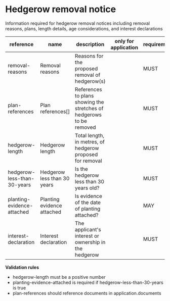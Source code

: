 # Hedgerow removal notice

Information required for hedgerow removal notices including removal reasons, plans, length details, age considerations, and interest declarations


| reference | name | description | only for application | requirement | notes |
| --- | --- | --- | --- | --- | --- |
| removal-reasons | Removal reasons | Reasons for the proposed removal of hedgerow(s) |  | MUST |  |
| plan-references | Plan references[] | References to plans showing the stretches of hedgerows to be removed |  | MUST |  |
| hedgerow-length | Hedgerow length | Total length, in metres, of hedgerow proposed for removal |  | MUST |  |
| hedgerow-less-than-30-years | Hedgerow less than 30 years | Is the hedgerow less than 30 years old? |  | MUST |  |
| planting-evidence-attached | Planting evidence attached | Is evidence of the date of planting attached? |  | MAY |  |
| interest-declaration | Interest declaration | The applicant's interest or ownership in the hedgerow |  | MUST | Select from the **hedgerow-interest-dec** enum |

**Validation rules**

- hedgerow-length must be a positive number
- planting-evidence-attached is required if hedgerow-less-than-30-years is true
- plan-references should reference documents in application.documents